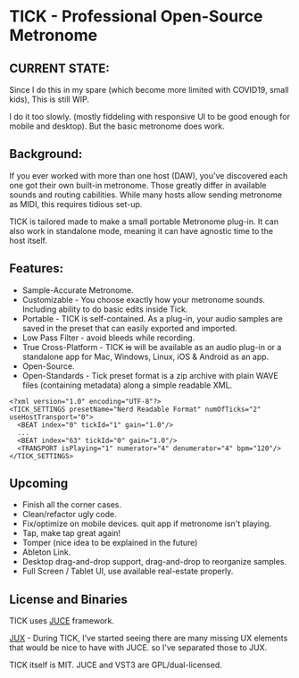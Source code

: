 TICK - Professional Open-Source Metronome
=========================================

CURRENT STATE:
--------------
Since I do this in my spare (which become more limited with COVID19, small kids), This is still WIP.

I do it too slowly. (mostly fiddeling with responsive UI to be good enough for mobile and desktop).
But the basic metronome does work.


Background:
-----------
If you ever worked with more than one host (DAW), you've discovered each one got their own built-in metronome.
Those greatly differ in available sounds and routing cabilities.
While many hosts allow sending metronome as MIDI, this requires tidious set-up.

TICK is tailored made to make a small portable Metronome plug-in.
It can also work in standalone mode, meaning it can have agnostic time to the host itself.


Features:
---------
- Sample-Accurate Metronome.
- Customizable - You choose exactly how your metronome sounds. Including ability to do basic edits inside Tick.
- Portable - TICK is self-contained. As a plug-in, your audio samples are saved in the preset that can easily exported and imported.
- Low Pass Filter - avoid bleeds while recording.
- True Cross-Platform - TICK ~~is~~ will be available as an audio plug-in or a standalone app for Mac, Windows, Linux, iOS & Android as an app.
- Open-Source.
- Open-Standards - Tick preset format is a zip archive with plain WAVE files (containing metadata) along a simple readable XML.

```
<?xml version="1.0" encoding="UTF-8"?>
<TICK_SETTINGS presetName="Nerd Readable Format" numOfTicks="2" useHostTransport="0">
  <BEAT index="0" tickId="1" gain="1.0"/>
  ...
  <BEAT index="63" tickId="0" gain="1.0"/>
  <TRANSPORT isPlaying="1" numerator="4" denumerator="4" bpm="120"/>
</TICK_SETTINGS>
```


Upcoming
--------
- Finish all the corner cases.
- Clean/refactor ugly code.
- Fix/optimize on mobile devices. quit app if metronome isn't playing.
- Tap, make tap great again!
- Tomper (nice idea to be explained in the future)
- Ableton Link.
- Desktop drag-and-drop support, drag-and-drop to reorganize samples.
- Full Screen / Tablet UI, use available real-estate properly.


License and Binaries
--------------------
TICK uses [JUCE](https://www.juce.com) framework.

[JUX](https://github.com/talaviram/jux) -
During TICK, I've started seeing there are many missing UX elements that would be nice to have with JUCE. so I've separated those to JUX.

TICK itself is MIT.
JUCE and VST3 are GPL/dual-licensed.
